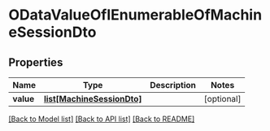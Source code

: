 # ODataValueOfIEnumerableOfMachineSessionDto

## Properties
Name | Type | Description | Notes
------------ | ------------- | ------------- | -------------
**value** | [**list[MachineSessionDto]**](MachineSessionDto.md) |  | [optional] 

[[Back to Model list]](../README.md#documentation-for-models) [[Back to API list]](../README.md#documentation-for-api-endpoints) [[Back to README]](../README.md)


